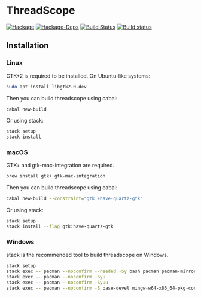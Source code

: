 # ThreadScope
[![Hackage](https://img.shields.io/hackage/v/threadscope.svg)](https://hackage.haskell.org/package/threadscope)
[![Hackage-Deps](https://img.shields.io/hackage-deps/v/threadscope.svg)](http://packdeps.haskellers.com/feed?needle=threadscope)
[![Build Status](https://travis-ci.org/haskell/ThreadScope.svg?branch=master)](https://travis-ci.org/haskell/ThreadScope)
[![Build status](https://ci.appveyor.com/api/projects/status/y6kd8pyh2f3qok4f?svg=true)](https://ci.appveyor.com/project/Mikolaj/threadscope)

## Installation

### Linux

GTK+2 is required to be installed. On Ubuntu-like systems:

```sh
sudo apt install libgtk2.0-dev
```

Then you can build threadscope using cabal:
```sh
cabal new-build
```

Or using stack:
```sh
stack setup
stack install
```

### macOS

GTK+ and gtk-mac-integration are required.

```sh
brew install gtk+ gtk-mac-integration
```

Then you can build threadscope using cabal:
```sh
cabal new-build --constraint="gtk +have-quartz-gtk"
```

Or using stack:
```sh
stack setup
stack install --flag gtk:have-quartz-gtk
```

### Windows

stack is the recommended tool to build threadscope on Windows.

```sh
stack setup
stack exec -- pacman --noconfirm --needed -Sy bash pacman pacman-mirrors msys2-runtime msys2-run
stack exec -- pacman --noconfirm -Syu
stack exec -- pacman --noconfirm -Syuu
stack exec -- pacman --noconfirm -S base-devel mingw-w64-x86_64-pkg-config mingw-w64-x86_64-toolchain mingw-w64-x86_64-gtk2
```
